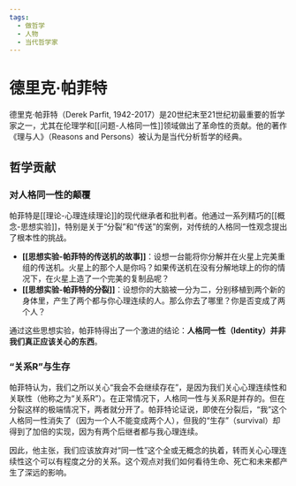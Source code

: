 ```yaml
---
tags:
  - 做哲学
  - 人物
  - 当代哲学家
---
```


# 德里克·帕菲特

德里克·帕菲特（Derek Parfit, 1942-2017）是20世纪末至21世纪初最重要的哲学家之一，尤其在伦理学和[[问题-人格同一性]]领域做出了革命性的贡献。他的著作《理与人》（Reasons and Persons）被认为是当代分析哲学的经典。

## 哲学贡献

### 对人格同一性的颠覆
帕菲特是[[理论-心理连续理论]]的现代继承者和批判者。他通过一系列精巧的[[概念-思想实验]]，特别是关于“分裂”和“传送”的案例，对传统的人格同一性观念提出了根本性的挑战。

*   **[[思想实验-帕菲特的传送机的故事]]**：设想一台能将你分解并在火星上完美重组的传送机。火星上的那个人是你吗？如果传送机在没有分解地球上的你的情况下，在火星上造了一个完美的复制品呢？
*   **[[思想实验-帕菲特的分裂]]**：设想你的大脑被一分为二，分别移植到两个新的身体里，产生了两个都与你心理连续的人。那么你去了哪里？你是否变成了两个人？

通过这些思想实验，帕菲特得出了一个激进的结论：**人格同一性（Identity）并非我们真正应该关心的东西**。

### “关系R”与生存
帕菲特认为，我们之所以关心“我会不会继续存在”，是因为我们关心心理连续性和关联性（他称之为“关系R”）。在正常情况下，人格同一性与关系R是并存的。但在分裂这样的极端情况下，两者就分开了。帕菲特论证说，即使在分裂后，“我”这个人格同一性消失了（因为一个人不能变成两个人），但我的“生存”（survival）却得到了加倍的实现，因为有两个后继者都与我心理连续。

因此，他主张，我们应该放弃对“同一性”这个全或无概念的执着，转而关心心理连续性这个可以有程度之分的关系。这个观点对我们如何看待生命、死亡和未来都产生了深远的影响。
